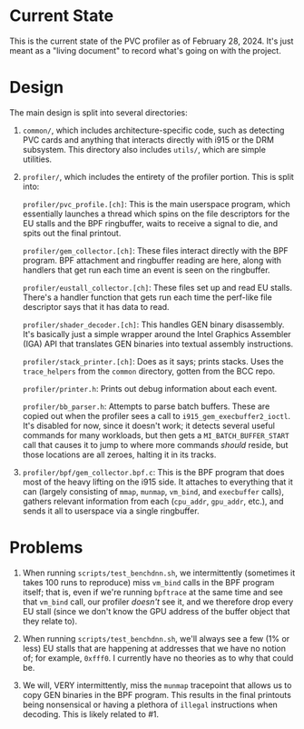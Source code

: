 Current State
=============

This is the current state of the PVC profiler as of February 28, 2024.
It's just meant as a "living document" to record what's going on with the project.

Design
======

The main design is split into several directories:
1. `common/`, which includes architecture-specific code, such as detecting PVC cards
   and anything that interacts directly with i915 or the DRM subsystem. This directory
   also includes `utils/`, which are simple utilities.
2. `profiler/`, which includes the entirety of the profiler portion. This is split into:
   
   `profiler/pvc_profile.[ch]`: This is the main userspace program, which essentially
   launches a thread which spins on the file descriptors for the EU stalls and the BPF
   ringbuffer, waits to receive a signal to die, and spits out the final printout.
   
   `profiler/gem_collector.[ch]`: These files interact directly with the BPF program.
   BPF attachment and ringbuffer reading are here, along with handlers that get run
   each time an event is seen on the ringbuffer.
   
   `profiler/eustall_collector.[ch]`: These files set up and read EU stalls. There's a
   handler function that gets run each time the perf-like file descriptor says that it
   has data to read.
   
   `profiler/shader_decoder.[ch]`: This handles GEN binary disassembly. It's basically
   just a simple wrapper around the Intel Graphics Assembler (IGA) API that translates
   GEN binaries into textual assembly instructions.
   
   `profiler/stack_printer.[ch]`: Does as it says; prints stacks. Uses the `trace_helpers`
   from the `common` directory, gotten from the BCC repo.
   
   `profiler/printer.h`: Prints out debug information about each event.
   
   `profiler/bb_parser.h`: Attempts to parse batch buffers. These are copied out when
   the profiler sees a call to `i915_gem_execbuffer2_ioctl`. It's disabled for now,
   since it doesn't work; it detects several useful commands for many workloads, but
   then gets a `MI_BATCH_BUFFER_START` call that causes it to jump to where more commands
   *should* reside, but those locations are all zeroes, halting it in its tracks.
   
3. `profiler/bpf/gem_collector.bpf.c`: This is the BPF program that does most of the
   heavy lifting on the i915 side. It attaches to everything that it can (largely consisting
   of `mmap`, `munmap`, `vm_bind`, and `execbuffer` calls), gathers relevant information
   from each (`cpu_addr`, `gpu_addr`, etc.), and sends it all to userspace via
   a single ringbuffer.
   
Problems
========

1. When running `scripts/test_benchdnn.sh`, we intermittently (sometimes it takes
   100 runs to reproduce) miss `vm_bind` calls in the BPF program itself; that is,
   even if we're running `bpftrace` at the same time and see that `vm_bind` call,
   our profiler *doesn't* see it, and we therefore drop every EU stall (since
   we don't know the GPU address of the buffer object that they relate to).
   
2. When running `scripts/test_benchdnn.sh`, we'll always see a few (1% or less) EU stalls
   that are happening at addresses that we have no notion of; for example, `0xfff0`.
   I currently have no theories as to why that could be.
   
3. We will, VERY intermittently, miss the `munmap` tracepoint that allows us to copy
   GEN binaries in the BPF program. This results in the final printouts being
   nonsensical or having a plethora of `illegal` instructions when decoding. This is
   likely related to #1.
